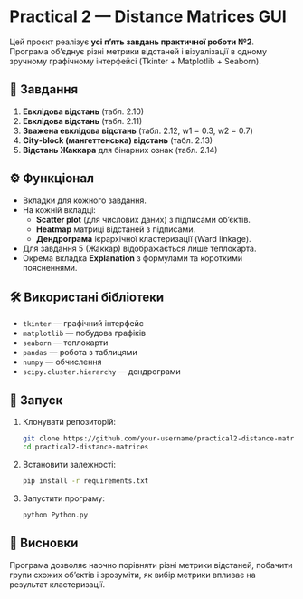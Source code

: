 # Practical 2 — Distance Matrices GUI

Цей проєкт реалізує **усі п’ять завдань практичної роботи №2**.  
Програма об’єднує різні метрики відстаней і візуалізації в одному зручному графічному інтерфейсі (Tkinter + Matplotlib + Seaborn).

## 📌 Завдання
1. **Евклідова відстань** (табл. 2.10)  
2. **Евклідова відстань** (табл. 2.11)  
3. **Зважена евклідова відстань** (табл. 2.12, w1 = 0.3, w2 = 0.7)  
4. **City‑block (мангеттенська) відстань** (табл. 2.13)  
5. **Відстань Жаккара** для бінарних ознак (табл. 2.14)

## ⚙️ Функціонал
- Вкладки для кожного завдання.
- На кожній вкладці:
  - **Scatter plot** (для числових даних) з підписами об’єктів.
  - **Heatmap** матриці відстаней з підписами.
  - **Дендрограма** ієрархічної кластеризації (Ward linkage).
- Для завдання 5 (Жаккар) відображається лише теплокарта.
- Окрема вкладка **Explanation** з формулами та короткими поясненнями.

## 🛠 Використані бібліотеки
- `tkinter` — графічний інтерфейс
- `matplotlib` — побудова графіків
- `seaborn` — теплокарти
- `pandas` — робота з таблицями
- `numpy` — обчислення
- `scipy.cluster.hierarchy` — дендрограми

## 🚀 Запуск
1. Клонувати репозиторій:
   ```bash
   git clone https://github.com/your-username/practical2-distance-matrices.git
   cd practical2-distance-matrices
   ```
2. Встановити залежності:
   ```bash
   pip install -r requirements.txt
   ```
3. Запустити програму:
   ```bash
   python Python.py
   ```
## 🎯 Висновки
Програма дозволяє наочно порівняти різні метрики відстаней, побачити групи схожих об’єктів і зрозуміти, як вибір метрики впливає на результат кластеризації.

